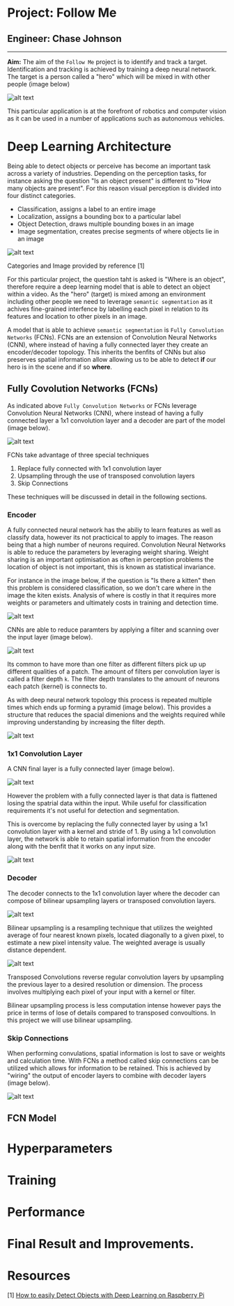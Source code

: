 # Project: Follow Me

## Engineer: Chase Johnson

---
[//]: # (Image References)

[image1]: ./images/following.png
[image2]: ./images/object_detection_types.jpeg
[image3]: ./images/fcn_structure.png
[image4]: ./images/covnets.png
[image5]: ./images/convolutions.png
[image6]: ./images/fcn_encoder.png
[image7]: ./images/cnn_structure.png
[image8]: ./images/1x1_convolution_layer.png
[image9]: ./images/fcn_decoder.png
[image10]: ./images/bilinear.png
[image11]: ./images/fcn_skip_connections.png

**Aim:**  The aim of the `Follow Me` project is to identify and track a target. Identification and tracking is achieved by training a deep neural network. The target is a person called a "hero" which will be mixed in with other people (image below)

![alt text][image1]

This particular application is at the forefront of robotics and computer vision as it can be used in a number of applications such as autonomous vehicles.

# Deep Learning Architecture
Being able to detect objects or perceive has become an important task across a variety of industries. Depending on the perception tasks, for instance asking the question "Is an object present" is different to "How many objects are present". For this reason visual perception is divided into four distinct categories.

- Classification, assigns a label to an entire image
- Localization, assigns a bounding box to a particular label
- Object Detection, draws multiple bounding boxes in an image
- Image segmentation, creates precise segments of where objects lie in an image

![alt text][image2]

Categories and Image provided by reference [1]

For this particular project, the question taht is asked is "Where is an object", therefore require a deep learning model that is able to detect an object within a video. As the "hero" (target) is mixed among an environment including other people we need to leverage `semantic segmentation` as it achives fine-grained interfence by labelling each pixel in relation to its features and location to other pixels in an image.

A model that is able to achieve `semantic segmentation` is `Fully Convolution Networks` (FCNs). FCNs are an extension of Convolution Neural Networks (CNN), where instead of having a fully connected layer they create an encoder/decoder topology. This inherits the benfits of CNNs but also preserves spatial information allow allowing us to be able to detect **if** our hero is in the scene and if so **where**.

## Fully Covolution Networks (FCNs)
As indicated above `Fully Convolution Networks` or FCNs leverage Convolution Neural Networks (CNN), where instead of having a fully connected layer a 1x1 convolution layer and a decoder are part of the model (image below).

![alt text][image3]

FCNs take advantage of three special techniques
1) Replace fully connected with 1x1 convolution layer
2) Upsampling through the use of transposed convolution layers
3) Skip Connections

These techniques will be discussed in detail in the following sections.

### Encoder
A fully connected neural network has the abiliy to learn features as well as classify data, however its not practicical to apply to images. The reason being that a high number of neurons required. Convolution Neural Networks is able to reduce the parameters by leveraging weight sharing. Weight sharing is an important optimisation as often in perception problems the location of object is not important, this is known as statistical invariance.

For instance in the image below, if the question is "Is there a kitten" then this problem is considered classification, so we don't care where in the image the kiten exists. Analysis of where is costly in that it requires more weights or parameters and ultimately costs in training and detection time.

![alt text][image4]

CNNs are able to reduce paramters by applying a filter and scanning over the input layer (image below). 

![alt text][image5]

Its common to have more than one filter as different filters pick up up different qualities of a patch. The amount of filters per convolution layer is called a filter depth `k`. The filter depth translates to the amount of neurons each patch (kernel) is connects to.

As with deep neural network topology this process is repeated multiple times  which ends up forming a pyramid (image below). This provides a structure that reduces the spacial dimenions and the weights required while improving understanding by increasing the filter depth.

![alt text][image6]

### 1x1 Convolution Layer
A CNN final layer is a fully connected layer (image below). 

![alt text][image7]

However the problem with a fully connected layer is that data is flattened losing the spatrial data within the input. While useful for classification requirements it's not useful for detection and segmentation.

This is overcome by replacing the fully connected layer by using a 1x1 convolution layer with a kernel and stride of 1. By using a 1x1 convolution layer, the network is able to retain spatial information from the encoder along with the benfit that it works on any input size.

![alt text][image8]

### Decoder
The decoder connects to the 1x1 convolution layer where the decoder can compose of bilinear upsampling layers or transposed convolution layers.

![alt text][image9]

Bilinear upsampling is a resampling technique that utilizes the weighted average of four nearest known pixels, located diagonally to a given pixel, to estimate a new pixel intensity value. The weighted average is usually distance dependent.

![alt text][image10]

Transposed Convolutions reverse regular convolution layers by upsampling the previous layer to a desired resolution or dimension. The process involves multiplying each pixel of your input with a kernel or filter.

Bilinear upsampling process is less computation intense however pays the price in terms of lose of details compared to transposed convoultions. In this project we will use bilinear upsampling.

### Skip Connections
When performing convulations, spatial information is lost to save or weights and calculation time. With FCNs a method called skip connections can be utilized which allows for information to be retained. This is achieved by "wiring" the output of encoder layers to combine with decoder layers (image below).

![alt text][image11]

## FCN Model


# Hyperparameters


# Training

# Performance


# Final Result and Improvements.

# Resources
[1] [How to easily Detect Objects with Deep Learning on Raspberry Pi](https://medium.com/nanonets/how-to-easily-detect-objects-with-deep-learning-on-raspberrypi-225f29635c74?fbclid=IwAR2eEoHgWOsdErlzY4HOvmeord_5gw-0q4O8BWUHR-R_LIVrNmubfVWzXmQ)